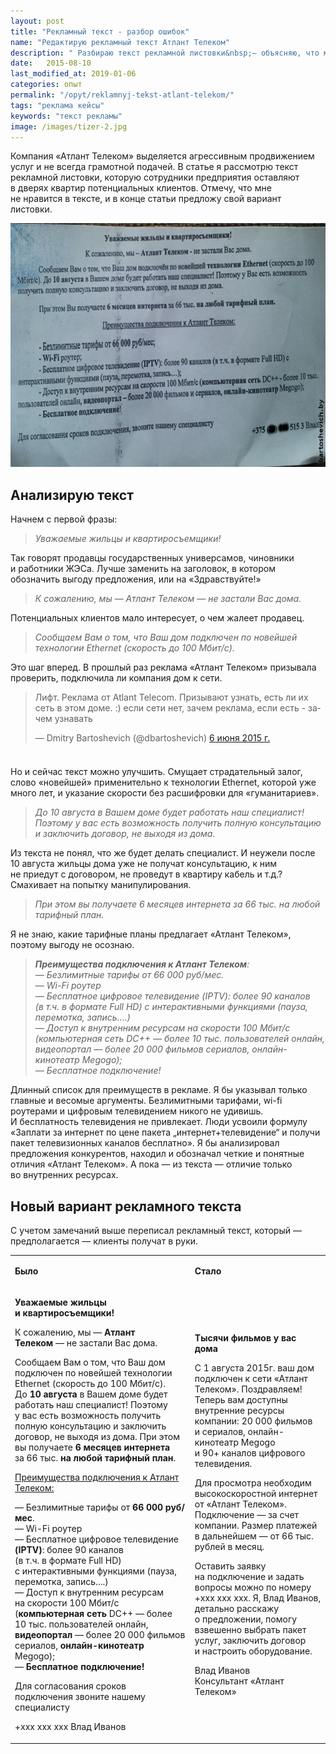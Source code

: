 ```yaml
---
layout: post
title: "Рекламный текст - разбор ошибок"
name: "Редактирую рекламный текст Атлант Телеком"
description: " Разбираю текст рекламной листовки&nbsp;— объясняю, что можно улучшить, предлагаю свой вариант текста."
date:   2015-08-10
last_modified_at: 2019-01-06
categories: опыт
permalink: "/opyt/reklamnyj-tekst-atlant-telekom/"
tags: "реклама кейсы"
keywords: "текст рекламы"
image: /images/tizer-2.jpg
---
```


<p>Компания «Атлант Телеком» выделяется агрессивным продвижением услуг и&nbsp;не&nbsp;всегда грамотной подачей. В&nbsp;статье я&nbsp;рассмотрю текст рекламной листовки, которую сотрудники предприятия оставляют в&nbsp;дверях квартир потенциальных клиентов. Отмечу, что мне не&nbsp;нравится в&nbsp;тексте, и&nbsp;в&nbsp;конце статьи предложу свой вариант листовки.</p>

<p><img src="/images/atlant.jpg" alt="Рекламное объявление Атлант Телеком" width="695" height="390" class="img-responsive"/></p>

<h2>Анализирую текст</h2>
<p>Начнем с&nbsp;первой фразы:</p>
<blockquote>
<p><em>Уважаемые жильцы и&nbsp;квартиросъемщики!</em></p>
 </blockquote>
<p>Так говорят продавцы государственных универсамов, чиновники и&nbsp;работники ЖЭСа. Лучше заменить на&nbsp;заголовок, в&nbsp;котором обозначить выгоду предложения, или на&nbsp;«Здравствуйте!»</p>
<blockquote>
<p><em>К&nbsp;сожалению, мы&nbsp;— Атлант Телеком&nbsp;— не&nbsp;застали Вас дома.</em></p>
 </blockquote>
<p>Потенциальных клиентов мало интересует, о&nbsp;чем жалеет продавец.</p>
<blockquote>
<p><em>Сообщаем Вам о&nbsp;том, что Ваш дом подключен по&nbsp;новейшей технологии Ethernet (скорость до&nbsp;100&nbsp;Мбит/с).</em></p>
 </blockquote>
<p>Это шаг вперед. В&nbsp;прошлый раз реклама «Атлант Телеком» призывала проверить, подключила&nbsp;ли компания дом к&nbsp;сети.</p>
<blockquote class="twitter-tweet" data-lang="ru"><p lang="ru" dir="ltr">Лифт. Реклама от Atlant Telecom. Призывают узнать,  есть ли их сеть в этом доме. :) если сети нет, зачем реклама, если есть - зачем узнавать</p>&mdash; Dmitry Bartoshevich (@dbartoshevich) <a href="https://twitter.com/dbartoshevich/status/607182202758176768">6 июня 2015 г.</a></blockquote>
<script async src="//platform.twitter.com/widgets.js"></script>
<p><img src="data:image/gif;base64,R0lGODlhAQABAIAAAAAAAP///yH5BAEAAAAALAAAAAABAAEAAAIBRAA7" alt="&lt;script&gt;" width="20" height="20" title="&lt;script&gt;"/><br/>
 Но&nbsp;и&nbsp;сейчас текст можно улучшить. Смущает страдательный залог, слово «новейшей» применительно к&nbsp;технологии Ethernet, которой уже много лет, и&nbsp;указание скорости без расшифровки для «гуманитариев».
</p>
<blockquote>
<p><em>До&nbsp;10&nbsp;августа в&nbsp;Вашем доме будет работать наш специалист! Поэтому у&nbsp;вас есть возможность получить полную консультацию и&nbsp;заключить договор, не&nbsp;выходя из&nbsp;дома.</em></p>
 </blockquote>
<p>Из&nbsp;текста не&nbsp;понял, что&nbsp;же будет делать специалист. И&nbsp;неужели после 10&nbsp;августа жильцы дома уже не&nbsp;получат консультацию, к&nbsp;ним не&nbsp;приедут с&nbsp;договором, не&nbsp;проведут в&nbsp;квартиру кабель и&nbsp;т.д.? Смахивает на&nbsp;попытку манипулирования.</p>
<blockquote>
<p><em>При этом вы&nbsp;получаете 6&nbsp;месяцев интернета за&nbsp;66&nbsp;тыс.&nbsp;на&nbsp;любой тарифный план.</em></p>
 </blockquote>
<p>Я&nbsp;не&nbsp;знаю, какие тарифные планы предлагает «Атлант Телеком», поэтому выгоду не&nbsp;осознаю.</p>
<blockquote>
<p><em><strong>Преимущества подключения к&nbsp;Атлант Телеком</strong>:</em><br/>
<em>—&nbsp;Безлимитные тарифы от&nbsp;66&nbsp;000&nbsp;руб/мес.</em><br/>
<em>—&nbsp;Wi-Fi роутер</em><br/>
<em>—&nbsp;Бесплатное цифровое телевидение (IPTV): более 90&nbsp;каналов (в&nbsp;т.ч.&nbsp;в&nbsp;формате Full&nbsp;HD) с&nbsp;интерактивными функциями (пауза, перемотка, запись....)</em><br/>
<em>—&nbsp;Доступ к&nbsp;внутренним ресурсам на&nbsp;скорости 100&nbsp;Мбит/с (компьютерная сеть DC++&nbsp;— более 10&nbsp;тыс. пользователей онлайн, видеопортал&nbsp;— более 20&nbsp;000 фильмов сериалов, онлайн-кинотеатр Megogo);</em><br/>
<em>—&nbsp;Бесплатное подключение!</em>
</p>
 </blockquote>
<p>Длинный список для преимуществ в&nbsp;рекламе. Я&nbsp;бы указывал только главные и&nbsp;весомые аргументы. Безлимитными тарифами, wi-fi роутерами и&nbsp;цифровым телевидением никого не&nbsp;удивишь. И&nbsp;бесплатность телевидения не&nbsp;привлекает. Люди усвоили формулу «Заплати за&nbsp;интернет по&nbsp;цене пакета „интернет+телевидение“ и&nbsp;получи пакет телевизионных каналов бесплатно». Я&nbsp;бы анализировал предложения конкурентов, находил и&nbsp;обозначал четкие и&nbsp;понятные отличия «Атлант Телеком». А&nbsp;пока&nbsp;— из&nbsp;текста&nbsp;— отличие только во&nbsp;внутренних ресурсах.</p>

<h2>Новый вариант рекламного текста</h2>
<p>С&nbsp;учетом замечаний выше переписал рекламный текст, который&nbsp;<em>—</em> предполагается&nbsp;<em>—</em> клиенты получат в&nbsp;руки.</p>
<table ><tbody class="topverticalalign"><tr class="Gainsboro"><td ><p><strong>Было</strong></p>
</td><td ><p><strong>Стало</strong></p>
</td></tr><tr><td ><p><strong>Уважаемые жильцы и&nbsp;квартиросъемщики!</strong></p>
<p>К&nbsp;сожалению, мы&nbsp;— <strong>Атлант Телеком&nbsp;</strong>— не&nbsp;застали Вас дома.</p>
<p>Сообщаем Вам о&nbsp;том, что Ваш дом подключен по&nbsp;новейшей технологии Ethernet (скорость до&nbsp;100&nbsp;Мбит/с). До&nbsp;<strong>10&nbsp;августа</strong> в&nbsp;Вашем доме будет работать наш специалист! Поэтому у&nbsp;вас есть возможность получить полную консультацию и&nbsp;заключить договор, не&nbsp;выходя из&nbsp;дома. При этом вы&nbsp;получаете <strong>6&nbsp;месяцев интернета</strong> за&nbsp;66&nbsp;тыс.&nbsp;<strong>на&nbsp;любой тарифный план</strong>.</p>
<p>
	<ins>Преимущества подключения к&nbsp;Атлант Телеком:</ins>
 </p>
<p> —&nbsp;Безлимитные тарифы от&nbsp;<strong>66&nbsp;000&nbsp;руб/мес</strong>.<br/>
 —&nbsp;Wi-Fi роутер<br/>
 —&nbsp;Бесплатное цифровое телевидение <strong>(<strong>IPTV)</strong></strong>: более 90&nbsp;каналов (в&nbsp;т.ч.&nbsp;в&nbsp;формате Full&nbsp;HD) с&nbsp;интерактивными функциями (пауза, перемотка, запись....)<br/>
 —&nbsp;Доступ к&nbsp;внутренним ресурсам на&nbsp;скорости 100&nbsp;Мбит/с (<strong>компьютерная сеть</strong> DC++&nbsp;— более 10&nbsp;тыс. пользователей онлайн, <strong>видеопортал</strong>&nbsp;— более 20&nbsp;000 фильмов сериалов, <strong>онлайн-кинотеатр</strong> Megogo);<br/>
 —&nbsp;<strong>Бесплатное подключение!</strong>
</p>
<p>Для согласования сроков подключения звоните нашему специалисту</p>
<p><span class="noperenos">+xxx xxx xxx</span> Влад Иванов</p>
</td><td >
<p><strong>Тысячи фильмов у&nbsp;вас дома</strong></p>
<p>С&nbsp;1&nbsp;августа 2015г. ваш дом подключен к&nbsp;сети «Атлант Телеком». Поздравляем! Теперь вам доступны внутренние ресурсы компании: 20&nbsp;000 фильмов и&nbsp;сериалов, онлайн-кинотеатр Megogo и&nbsp;90+&nbsp;каналов цифрового телевидения. </p>
<p>Для просмотра необходим высокоскоростной интернет от&nbsp;«Атлант Телеком». Подключение&nbsp;— за&nbsp;счет компании. Размер платежей в&nbsp;дальнейшем&nbsp;— от&nbsp;66&nbsp;тыс. рублей в&nbsp;месяц. </p>
<p>Оставить заявку на&nbsp;подключение и&nbsp;задать вопросы можно по&nbsp;номеру <span class="noperenos">+xxx xxx xxx</span>. Я, Влад Иванов, детально расскажу о&nbsp;предложении, помогу взвешенно выбрать пакет услуг, заключить договор и&nbsp;настроить оборудование.</p>
<p>Влад Иванов<br/>
 Консультант «Атлант Телеком»
</p>
</td></tr></tbody></table>
